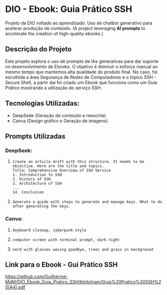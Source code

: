 # DIO - Ebook: Guia Prático SSH

Projeto da DIO voltado ao aprendizado. Uso de chatbot generativo para acelerar produção de conteúdo.
(A project leveraging **AI prompts** to accelerate the creation of high-quality ebooks.)

## Descrição do Projeto

Este projeto explora o uso de prompts de IAs generativas para dar suporte no desenvolvimento de Ebooks. O objetivo é diminuir o esforço manual ao mesmo tempo que mantemos alta qualidade do produto final. No caso, foi escolhida a área Segurança de Redes de Computadores e o tópico SSH - Secure Shell, a partir daí foi criado um Ebook que funciona como um Guia Prático mostrando a utilização do serviço SSH.

## Tecnologias Utilizadas:

- DeepSeek (Geração de conteúdo e reescrita)
- Canva (Design gráfico e Geração de imagens)

## Prompts Utilizadas

### DeepSeek:
  
  1) ```prompt
     Create an article draft with this structure. It needs to be objective. Here are the title and topics.
     Title: Comprehensive Overview of SSH Service
     1. Introduction to SSH
     2. History of SSH
     3. Architecture of SSH
     ...
     14. Conclusion
  2) ```prompt
     Generate a guide with steps to generate and manage keys. What to do after generating the keys.
### Canva:

  1) ```prompt
     keyboard closeup, cyberpunk style
  2) ```prompt
     computer screen with terminal prompt, dark night
  3) ```prompt
     nerd with glasses waving goodbye, trees and grass in background
## Link para o Ebook - Gui Prático SSH
https://github.com/Guilherme-MdM/DIO_Ebook_Guia_Pratico_SSH/blob/main/Guia%20Pratico%20SSH%20(A4).pdf
